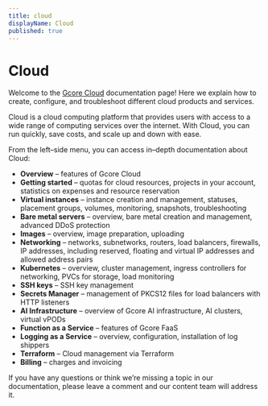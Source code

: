 ```yaml
---
title: cloud
displayName: Cloud
published: true
---
```

# Cloud

Welcome to the <a href="https://gcore.com/cloud" target="_blank">Gcore Cloud</a> documentation page! Here we explain how to create, configure, and troubleshoot different cloud products and services.

Cloud is a cloud computing platform that provides users with access to a wide range of computing services over the internet. With Cloud, you can run quickly, save costs, and scale up and down with ease.

From the left–side menu, you can access in–depth documentation about Cloud:

- **Overview** – features of Gcore Cloud
- **Getting started** – quotas for cloud resources, projects in your account, statistics on expenses and resource reservation
- **Virtual instances** – instance creation and management, statuses, placement groups, volumes, monitoring, snapshots, troubleshooting
- **Bare metal servers** – overview, bare metal creation and management, advanced DDoS protection
- **Images** – overview, image preparation, uploading
- **Networking** – networks, subnetworks, routers, load balancers, firewalls, IP addresses, including reserved, floating and virtual IP addresses and allowed address pairs
- **Kubernetes** – overview, cluster management, ingress controllers for networking, PVCs for storage, load monitoring
- **SSH keys** – SSH key management
- **Secrets Manager** – management of PKCS12 files for load balancers with HTTP listeners
- **AI Infrastructure** – overview of Gcore AI infrastructure, AI clusters, virtual vPODs
- **Function as a Service** – features of Gcore FaaS
- **Logging as a Service** – overview, configuration, installation of log shippers
- **Terraform** – Cloud management via Terraform
- **Billing** – charges and invoicing

If you have any questions or think we’re missing a topic in our documentation, please leave a comment and our content team will address it.
